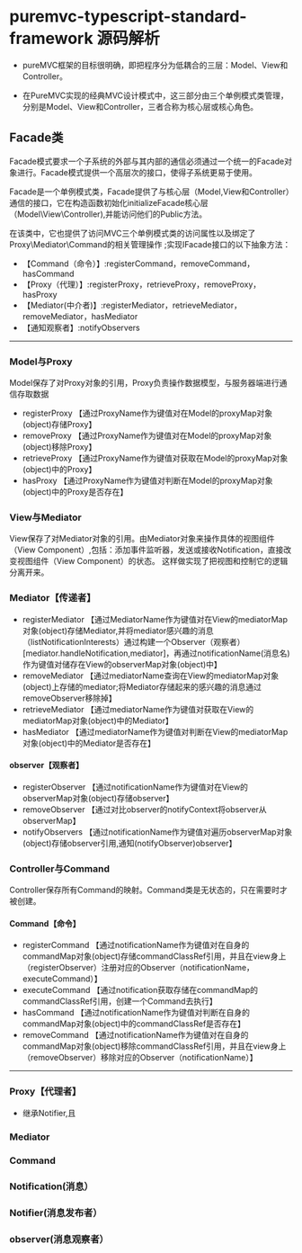 # puremvc-typescript-standard-framework 源码解析


* pureMVC框架的目标很明确，即把程序分为低耦合的三层：Model、View和Controller。

* 在PureMVC实现的经典MVC设计模式中，这三部分由三个单例模式类管理，分别是Model、View和Controller，三者合称为核心层或核心角色。


## Facade类

  Facade模式要求一个子系统的外部与其内部的通信必须通过一个统一的Facade对象进行。Facade模式提供一个高层次的接口，使得子系统更易于使用。  

  Facade是一个单例模式类，Facade提供了与核心层（Model,View和Controller）通信的接口，它在构造函数初始化initializeFacade核心层（Model\View\Controller),并能访问他们的Public方法。

  在该类中，它也提供了访问MVC三个单例模式类的访问属性以及绑定了Proxy\Mediator\Command的相关管理操作
;实现IFacade接口的以下抽象方法：
* 【Command（命令）】:registerCommand，removeCommand，hasCommand
* 【Proxy（代理）】:registerProxy，retrieveProxy，removeProxy，hasProxy
* 【Mediator(中介者)】:registerMediator，retrieveMediator，removeMediator，hasMediator
* 【通知观察者】:notifyObservers 

-----

### Model与Proxy
Model保存了对Proxy对象的引用，Proxy负责操作数据模型，与服务器端进行通信存取数据
* registerProxy 【通过ProxyName作为键值对在Model的proxyMap对象(object)存储Proxy】
* removeProxy   【通过ProxyName作为键值对在Model的proxyMap对象(object)移除Proxy】
* retrieveProxy 【通过ProxyName作为键值对获取在Model的proxyMap对象(object)中的Proxy】
* hasProxy      【通过ProxyName作为键值对判断在Model的proxyMap对象(object)中的Proxy是否存在】 


### View与Mediator
View保存了对Mediator对象的引用。由Mediator对象来操作具体的视图组件（View Component）,包括：添加事件监听器，发送或接收Notification，直接改变视图组件（View Component）的状态。
这样做实现了把视图和控制它的逻辑分离开来。

### Mediator【传递者】
* registerMediator 【通过MediatorName作为键值对在View的mediatorMap对象(object)存储Mediator,并将mediator感兴趣的消息（listNotificationInterests）通过构建一个Observer（观察者）[mediator.handleNotification,mediator]，再通过notificationName(消息名)作为键值对储存在View的observerMap对象(object)中】
* removeMediator   【通过mediatorName查询在View的mediatorMap对象(object)上存储的mediator;将Mediator存储起来的感兴趣的消息通过removeObserver移除掉】
* retrieveMediator 【通过mediatorName作为键值对获取在View的mediatorMap对象(object)中的Mediator】
* hasMediator      【通过mediatorName作为键值对判断在View的mediatorMap对象(object)中的Mediator是否存在】 

#### observer【观察者】
* registerObserver 【通过notificationName作为键值对在View的observerMap对象(object)存储observer】
* removeObserver   【通过对比observer的notifyContext将observer从observerMap】
* notifyObservers  【通过notificationName作为键值对遍历observerMap对象(object)存储observer引用,通知(notifyObserver)observer】

### Controller与Command
Controller保存所有Command的映射。Command类是无状态的，只在需要时才被创建。

#### Command【命令】

* registerCommand 【通过notificationName作为键值对在自身的commandMap对象(object)存储commandClassRef引用，并且在view身上（registerObserver）注册对应的Observer（notificationName，executeCommand）】
* executeCommand 【通过notification获取存储在commandMap的commandClassRef引用，创建一个Command去执行】
* hasCommand 【通过notificationName作为键值对判断在自身的commandMap对象(object)中的commandClassRef是否存在】
* removeCommand 【通过notificationName作为键值对在自身的commandMap对象(object)移除commandClassRef引用，并且在view身上（removeObserver）移除对应的Observer（notificationName）】

------
### Proxy【代理者】
* 继承Notifier,且

### Mediator

### Command


### Notification(消息）

### Notifier(消息发布者）

### observer(消息观察者）
